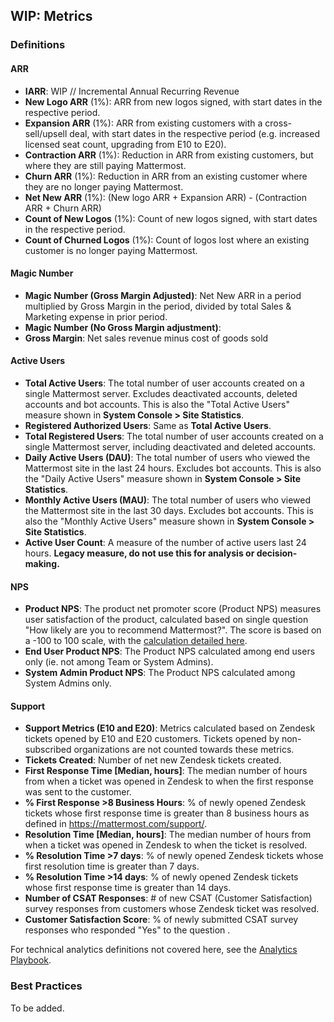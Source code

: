 ## WIP: Metrics

### Definitions

#### ARR

  - **IARR**: WIP // Incremental Annual Recurring Revenue
  - **New Logo ARR** (1%): ARR from new logos signed, with start dates in the respective period.
  - **Expansion ARR** (1%): ARR from existing customers with a cross-sell/upsell deal, with start dates in the respective period (e.g. increased licensed seat count, upgrading from E10 to E20).
  - **Contraction ARR** (1%): Reduction in ARR from existing customers, but where they are still paying Mattermost.
  - **Churn ARR** (1%): Reduction in ARR from an existing customer where they are no longer paying Mattermost.
  - **Net New ARR** (1%): (New logo ARR + Expansion ARR) - (Contraction ARR + Churn ARR)
  - **Count of New Logos** (1%): Count of new logos signed, with start dates in the respective period.
  - **Count of Churned Logos** (1%): Count of logos lost where an existing customer is no longer paying Mattermost.

#### Magic Number

  - **Magic Number (Gross Margin Adjusted)**: Net New ARR in a period multiplied by Gross Margin in the period, divided by total Sales & Marketing expense in prior period.
  - **Magic Number (No Gross Margin adjustment)**:
  - **Gross Margin**: Net sales revenue minus cost of goods sold

#### Active Users

  - **Total Active Users**: The total number of user accounts created on a single Mattermost server. Excludes deactivated accounts, deleted accounts and bot accounts. This is also the "Total Active Users" measure shown in **System Console > Site Statistics**.
  - **Registered Authorized Users**: Same as **Total Active Users**.
  - **Total Registered Users**: The total number of user accounts created on a single Mattermost server, including deactivated and deleted accounts.
  - **Daily Active Users (DAU)**: The total number of users who viewed the Mattermost site in the last 24 hours. Excludes bot accounts. This is also the "Daily Active Users" measure shown in **System Console > Site Statistics**.
  - **Monthly Active Users (MAU)**: The total number of users who viewed the Mattermost site in the last 30 days. Excludes bot accounts. This is also the "Monthly Active Users" measure shown in **System Console > Site Statistics**.
  - **Active User Count**: A measure of the number of active users last 24 hours. **Legacy measure, do not use this for analysis or decision-making.**

#### NPS

  - **Product NPS**: The product net promoter score (Product NPS) measures user satisfaction of the product, calculated based on single question "How likely are you to recommend Mattermost?". The score is based on a -100 to 100 scale, with the [calculation detailed here](https://en.wikipedia.org/wiki/Net_Promoter#How_it_works).
  - **End User Product NPS**: The Product NPS calculated among end users only (ie. not among Team or System Admins).
  - **System Admin Product NPS**: The Product NPS calculated among System Admins only.

#### Support

  - **Support Metrics (E10 and E20)**: Metrics calculated based on Zendesk tickets opened by E10 and E20 customers. Tickets opened by non-subscribed organizations are not counted towards these metrics.
  - **Tickets Created**: Number of net new Zendesk tickets created.
  - **First Response Time [Median, hours]**: The median number of hours from when a ticket was opened in Zendesk to when the first response was sent to the customer.
  - **% First Response >8 Business Hours**: % of newly opened Zendesk tickets whose first response time is greater than 8 business hours as defined in https://mattermost.com/support/.
  - **Resolution Time [Median, hours]**: The median number of hours from when a ticket was opened in Zendesk to when the ticket is resolved.
  - **% Resolution Time >7 days**: % of newly opened Zendesk tickets whose first resolution time is greater than 7 days.
  - **% Resolution Time >14 days**: % of newly opened Zendesk tickets whose first response time is greater than 14 days.
  - **Number of CSAT Responses**: # of new CSAT (Customer Satisfaction) survey responses from customers whose Zendesk ticket was resolved.
  - **Customer Satisfaction Score**: % of newly submitted CSAT survey responses who responded "Yes" to the question <insert CSAT question here>.

For technical analytics definitions not covered here, see the [Analytics Playbook](https://docs.google.com/document/d/1__65LymlUfXLzOiSKD-G56j16Jlx1fRaIu714s3yxDU/edit#heading=h.sowg5wp7n9lk).

### Best Practices

To be added.


